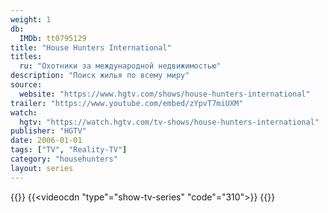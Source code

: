 ```yaml
---
weight: 1
db:
  IMDb: tt0795129
title: "House Hunters International"
titles: 
  ru: "Охотники за международной недвижимостью"
description: "Поиск жилья по всему миру"
source: 
  website: "https://www.hgtv.com/shows/house-hunters-international"
trailer: "https://www.youtube.com/embed/zYpvT7miUXM"
watch:
  hgtv: "https://watch.hgtv.com/tv-shows/house-hunters-international"
publisher: "‎HGTV"
date: 2006-01-01
tags: ["TV", "Reality-TV"]
category: "househunters"
layout: series
---
```

{{<players>}}
    {{<videocdn "type"="show-tv-series" "code"="310">}}
{{</players>}}

